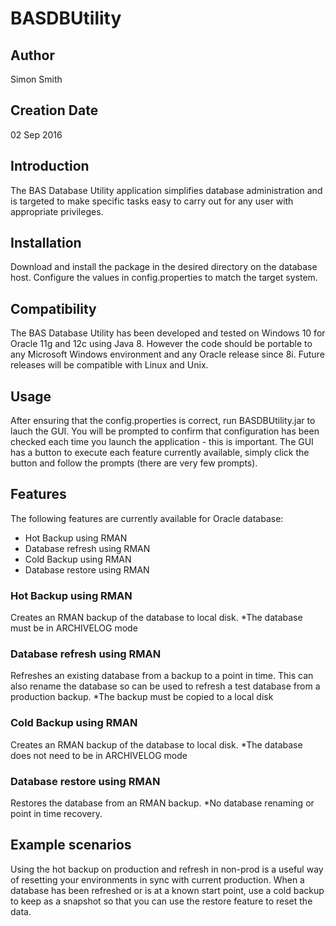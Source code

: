 # BASDBUtility
## Author
Simon Smith
## Creation Date
02 Sep 2016

## Introduction
The BAS Database Utility application simplifies database administration and is targeted to make specific tasks easy to carry out for any user with appropriate privileges.

## Installation
Download and install the package in the desired directory on the database host.
Configure the values in config.properties to match the target system.

## Compatibility
The BAS Database Utility has been developed and tested on Windows 10 for Oracle 11g and 12c using Java 8. However the code should be portable to any Microsoft Windows environment and any Oracle release since 8i.
Future releases will be compatible with Linux and Unix.

## Usage
After ensuring that the config.properties is correct, run BASDBUtility.jar to lauch the GUI. You will be prompted to confirm that configuration has been checked each time you launch the application - this is important.
The GUI has a button to execute each feature currently available, simply click the button and follow the prompts (there are very few prompts).

## Features
The following features are currently available for Oracle database:
* Hot Backup using RMAN
* Database refresh using RMAN
* Cold Backup using RMAN
* Database restore using RMAN

### Hot Backup using RMAN
Creates an RMAN backup of the database to local disk.
*The database must be in ARCHIVELOG mode

### Database refresh using RMAN
Refreshes an existing database from a backup to a point in time. This can also rename the database so can be used to refresh a test database from a production backup. 
*The backup must be copied to a local disk

### Cold Backup using RMAN
Creates an RMAN backup of the database to local disk.
*The database does not need to be in ARCHIVELOG mode

### Database restore using RMAN
Restores the database from an RMAN backup.
*No database renaming or point in time recovery.

## Example scenarios
Using the hot backup on production and refresh in non-prod is a useful way of resetting your environments in sync with current production.
When a database has been refreshed or is at a known start point, use a cold backup to keep as a snapshot so that you can use the restore feature to reset the data.